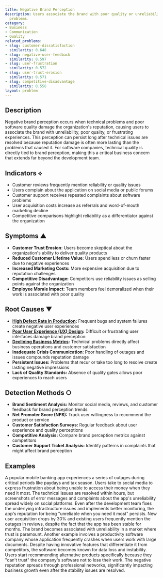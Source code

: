 ```yaml
---
title: Negative Brand Perception
description: Users associate the brand with poor quality or unreliability due to technical
  problems.
category:
- Business
- Communication
- Quality
related_problems:
- slug: customer-dissatisfaction
  similarity: 0.648
- slug: negative-user-feedback
  similarity: 0.597
- slug: user-frustration
  similarity: 0.572
- slug: user-trust-erosion
  similarity: 0.571
- slug: competitive-disadvantage
  similarity: 0.558
layout: problem
---
```


## Description

Negative brand perception occurs when technical problems and poor software quality damage the organization's reputation, causing users to associate the brand with unreliability, poor quality, or frustrating experiences. This perception can persist long after technical issues are resolved because reputation damage is often more lasting than the problems that caused it. For software companies, technical quality is directly tied to brand perception, making this a critical business concern that extends far beyond the development team.

## Indicators ⟡
- Customer reviews frequently mention reliability or quality issues
- Users complain about the application on social media or public forums
- Customer support receives repeated complaints about software problems
- User acquisition costs increase as referrals and word-of-mouth marketing decline
- Competitive comparisons highlight reliability as a differentiator against the organization

## Symptoms ▲
- **Customer Trust Erosion:** Users become skeptical about the organization's ability to deliver quality products
- **Reduced Customer Lifetime Value:** Users spend less or churn faster due to negative experiences
- **Increased Marketing Costs:** More expensive acquisition due to reputation challenges
- **Competitive Disadvantage:** Competitors use reliability issues as selling points against the organization
- **Employee Morale Impact:** Team members feel demoralized when their work is associated with poor quality

## Root Causes ▼
- **[High Defect Rate in Production](high-defect-rate-in-production.md):** Frequent bugs and system failures create negative user experiences
- **[Poor User Experience (UX) Design](poor-user-experience-ux-design.md):** Difficult or frustrating user interfaces damage brand perception
- **[Declining Business Metrics](declining-business-metrics.md):** Technical problems directly affect business operations and customer satisfaction
- **Inadequate Crisis Communication:** Poor handling of outages and issues compounds reputation damage
- **Persistent Issues:** Problems that recur or take too long to resolve create lasting negative impressions
- **Lack of Quality Standards:** Absence of quality gates allows poor experiences to reach users

## Detection Methods ○
- **Brand Sentiment Analysis:** Monitor social media, reviews, and customer feedback for brand perception trends
- **Net Promoter Score (NPS):** Track user willingness to recommend the product or service
- **Customer Satisfaction Surveys:** Regular feedback about user experience and quality perceptions
- **Competitive Analysis:** Compare brand perception metrics against competitors
- **Customer Support Ticket Analysis:** Identify patterns in complaints that might affect brand perception

## Examples

A popular mobile banking app experiences a series of outages during critical periods like paydays and tax season. Users take to social media to express frustration about being unable to access their money when they need it most. The technical issues are resolved within hours, but screenshots of error messages and complaints about the app's unreliability spread widely on social platforms. Even after the development team fixes the underlying infrastructure issues and implements better monitoring, the app's reputation for being "unreliable when you need it most" persists. New user acquisition drops by 30% and existing users frequently mention the outages in reviews, despite the fact that the app has been stable for months. The brand becomes associated with unreliability in a market where trust is paramount. Another example involves a productivity software company whose application frequently crashes when users work with large documents. Despite having innovative features that differentiate it from competitors, the software becomes known for data loss and instability. Users start recommending alternative products specifically because they "can't trust" the company's software not to lose their work. The negative reputation spreads through professional networks, significantly impacting business growth even after the stability issues are resolved.